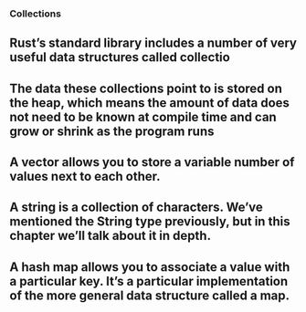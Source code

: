 ### Collections

## Rust’s standard library includes a number of very useful data structures called collectio
## The data these collections point to is stored on the heap, which means the amount of data does not need to be known at compile time and can grow or shrink as the program runs

## A vector allows you to store a variable number of values next to each other.
## A string is a collection of characters. We’ve mentioned the String type previously, but in this chapter we’ll talk about it in depth.
## A hash map allows you to associate a value with a particular key. It’s a particular implementation of the more general data structure called a map.